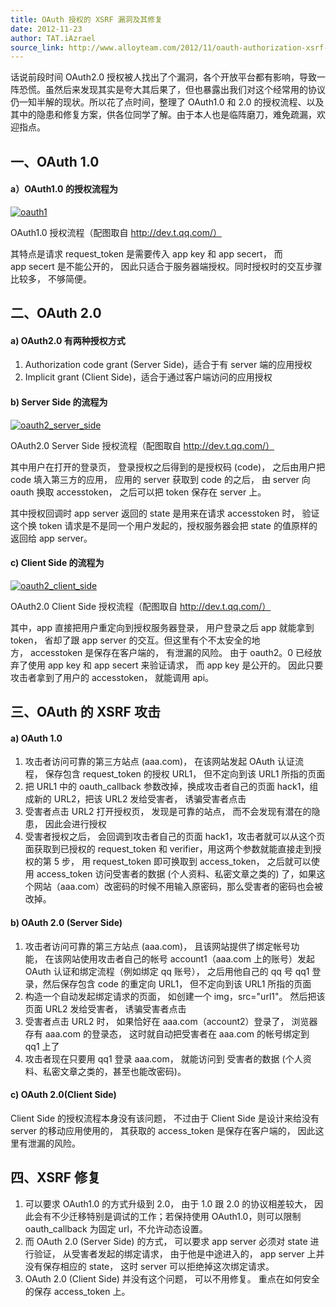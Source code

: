 ```yaml
---
title: OAuth 授权的 XSRF 漏洞及其修复
date: 2012-11-23
author: TAT.iAzrael
source_link: http://www.alloyteam.com/2012/11/oauth-authorization-xsrf-vulnerability-and-its-repair/
---
```


话说前段时间 OAuth2.0 授权被人找出了个漏洞，各个开放平台都有影响，导致一阵恐慌。虽然后来发现其实是夸大其后果了，但也暴露出我们对这个经常用的协议仍一知半解的现状。所以花了点时间，整理了 OAuth1.0 和 2.0 的授权流程、以及其中的隐患和修复方案，供各位同学了解。由于本人也是临阵磨刀，难免疏漏，欢迎指点。

## 一、OAuth 1.0

#### a）OAuth1.0 的授权流程为

[![](http://www.alloyteam.com/wp-content/uploads/auto_save_image/2012/11/112259TRQ.jpg "oauth1")](http://www.alloyteam.com/wp-content/uploads/auto_save_image/2012/11/112259TRQ.jpg)

OAuth1.0 授权流程（配图取自 <http://dev.t.qq.com/）>

其特点是请求 request_token 是需要传入 app key 和 app secert， 而 app secert 是不能公开的， 因此只适合于服务器端授权。同时授权时的交互步骤比较多， 不够简便。

## 二、OAuth 2.0

#### a) OAuth2.0 有两种授权方式

1.  Authorization code grant (Server Side)，适合于有 server 端的应用授权
2.  Implicit grant (Client Side)，适合于通过客户端访问的应用授权

#### b) Server Side 的流程为

[![](http://www.alloyteam.com/wp-content/uploads/auto_save_image/2012/11/112259l3D.jpg "oauth2_server_side")](http://www.alloyteam.com/wp-content/uploads/auto_save_image/2012/11/112259l3D.jpg)

OAuth2.0 Server Side 授权流程（配图取自 <http://dev.t.qq.com/）>

其中用户在打开的登录页， 登录授权之后得到的是授权码 (code)， 之后由用户把 code 填入第三方的应用， 应用的 server 获取到 code 的之后， 由 server 向 oauth 换取 accesstoken， 之后可以把 token 保存在 server 上。

其中授权回调时 app server 返回的 state 是用来在请求 accesstoken 时， 验证这个换 token 请求是不是同一个用户发起的，授权服务器会把 state 的值原样的返回给 app server。

#### c) Client Side 的流程为

[![](http://www.alloyteam.com/wp-content/uploads/auto_save_image/2012/11/112259XV2.png "oauth2_client_side")](http://www.alloyteam.com/wp-content/uploads/auto_save_image/2012/11/112259XV2.png)

OAuth2.0 Client Side 授权流程（配图取自 <http://dev.t.qq.com/）>

其中，app 直接把用户重定向到授权服务器登录， 用户登录之后 app 就能拿到 token， 省却了跟 app server 的交互。但这里有个不太安全的地方， accesstoken 是保存在客户端的， 有泄漏的风险。 由于 oauth2。0 已经放弃了使用 app key 和 app secert 来验证请求， 而 app key 是公开的。 因此只要攻击者拿到了用户的 accesstoken， 就能调用 api。

## 三、OAuth 的 XSRF 攻击

#### a) OAuth 1.0

1.  攻击者访问可靠的第三方站点 (aaa.com)， 在该网站发起 OAuth 认证流程， 保存包含 request_token 的授权 URL1， 但不定向到该 URL1 所指的页面
2.  把 URL1 中的 oauth_callback 参数改掉，换成攻击者自己的页面 hack1，组成新的 URL2，把该 URL2 发给受害者， 诱骗受害者点击
3.  受害者点击 URL2 打开授权页， 发现是可靠的站点， 而不会发现有潜在的隐患， 因此会进行授权
4.  受害者授权之后， 会回调到攻击者自己的页面 hack1，攻击者就可以从这个页面获取到已授权的 request_token 和 verifier，用这两个参数就能直接走到授权的第 5 步， 用 request_token 即可换取到 access_token， 之后就可以使用 access_token 访问受害者的数据 (个人资料、私密文章之类的) 了，如果这个网站（aaa.com）改密码的时候不用输入原密码，那么受害者的密码也会被改掉。

#### b) OAuth 2.0 (Server Side)

1.  攻击者访问可靠的第三方站点 (aaa.com)， 且该网站提供了绑定帐号功能， 在该网站使用攻击者自己的帐号 account1（aaa.com 上的账号）发起 OAuth 认证和绑定流程（例如绑定 qq 账号）， 之后用他自己的 qq 号 qq1 登录，然后保存包含 code 的重定向 URL1， 但不定向到该 URL1 所指的页面
2.  构造一个自动发起绑定请求的页面， 如创建一个 img，src="url1"。 然后把该页面 URL2 发给受害者， 诱骗受害者点击
3.  受害者点击 URL2 时， 如果恰好在 aaa.com（account2）登录了， 浏览器存有 aaa.com 的登录态， 这时就自动把受害者在 aaa.com 的帐号绑定到 qq1 上了
4.  攻击者现在只要用 qq1 登录 aaa.com， 就能访问到 受害者的数据 (个人资料、私密文章之类的，甚至也能改密码)。

#### c) OAuth 2.0(Client Side)

Client Side 的授权流程本身没有该问题， 不过由于 Client Side 是设计来给没有 server 的移动应用使用的， 其获取的 access_token 是保存在客户端的， 因此这里有泄漏的风险。

## 四、XSRF 修复

1.  可以要求 OAuth1.0 的方式升级到 2.0， 由于 1.0 跟 2.0 的协议相差较大， 因此会有不少迁移特别是调试的工作；若保持使用 OAuth1.0，则可以限制 oauth_callback 为固定 url，不允许动态设置。
2.  而 OAuth 2.0 (Server Side) 的方式， 可以要求 app server 必须对 state 进行验证， 从受害者发起的绑定请求， 由于他是中途进入的， app server 上并没有保存相应的 state， 这时 server 可以拒绝掉这次绑定请求。
3.  OAuth 2.0 (Client Side) 并没有这个问题， 可以不用修复。 重点在如何安全的保存 access_token 上。